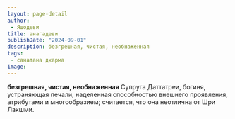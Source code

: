```yaml
---
layout: page-detail
author:
 - Яшодеви
title: анагадеви
publishDate: "2024-09-01"
description: безгрешная, чистая, необнаженная
tags:
 - санатана дхарма
image: 
---
```


__безгрешная, чистая, необнаженная__
Супруга Даттатреи, богиня, устраняющая печали, наделенная способностью внешнего проявления, атрибутами и многообразием; считается, что она неотлична от Шри Лакшми.

